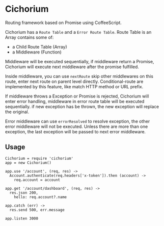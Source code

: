 # Cichorium
Routing framework based on Promise using CoffeeScript.

Cichorium has a `Route Table` and a `Error Route Table`. Route Table is an Array contains some of:

* a Child Route Table (Array)
* a Middleware (Function)

Middleware will be executed sequentially, if middleware return a Promise, Cichorium will execute next middleware after the promise fulfilled.

Inside middleware, you can use `nextRoute` skip other middlewares on this route, enter next route on parent level directly. Conditional-route are implemented by this feature, like match HTTP method or URL prefix.

If middleware throws a Exception or Promise is rejected, Cichorium will enter error handling, middleware in error route table will be executed sequentially. if new exception has be thrown, the new exception will replace the original.

Error middleware can use `errorResolved` to resolve exception, the other error middleware will not be executed. Unless there are more than one exception, the last exception will be passed to next error middleware.

## Usage

    Cichorium = require 'cichorium'
    app = new Cichorium()

    app.use '/account', (req, res) ->
      Account.authenticate(req.headers['x-token']).then (account) ->
        req.account = account

    app.get '/account/dashboard', (req, res) ->
      res.json 200,
        hello: req.account?.name

    app.catch (err) ->
      res.send 500, err.message

    app.listen 3000
